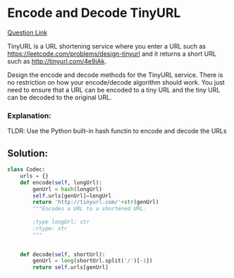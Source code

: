 # Encode and Decode TinyURL  

[Question Link](https://leetcode.com/problems/encode-and-decode-tinyurl/)  

TinyURL is a URL shortening service where you enter a URL such as https://leetcode.com/problems/design-tinyurl and it returns a short URL such as http://tinyurl.com/4e9iAk.  

Design the encode and decode methods for the TinyURL service. There is no restriction on how your encode/decode algorithm should work. You just need to ensure that a URL can be encoded to a tiny URL and the tiny URL can be decoded to the original URL.  

### Explanation:
TLDR: Use the Python built-in hash functin to encode and decode the URLs

## Solution:
```Python
class Codec:
    urls = {}
    def encode(self, longUrl):
        genUrl = hash(longUrl)
        self.urls[genUrl]=longUrl
        return 'http://tinyurl.com/'+str(genUrl)
        """Encodes a URL to a shortened URL.
        
        :type longUrl: str
        :rtype: str
        """
        

    def decode(self, shortUrl):
        genUrl = long(shortUrl.split('/')[-1])
        return self.urls[genUrl]
```
